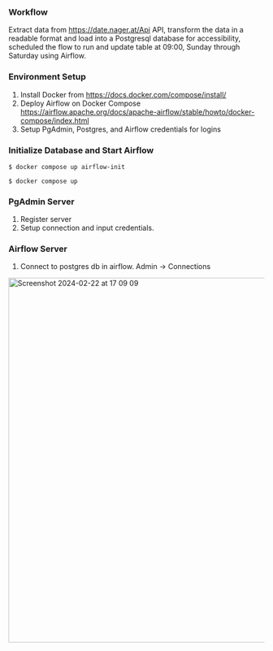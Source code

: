 ### Workflow

Extract data from https://date.nager.at/Api API, transform the data in a readable format and load into a Postgresql database for accessibility, scheduled the flow to run and update table at 09:00, Sunday through Saturday using Airflow.

### Environment Setup
1. Install Docker from https://docs.docker.com/compose/install/
2. Deploy Airflow on Docker Compose https://airflow.apache.org/docs/apache-airflow/stable/howto/docker-compose/index.html
3. Setup PgAdmin, Postgres, and Airflow credentials for logins

### Initialize Database and Start Airflow
```
$ docker compose up airflow-init
```

```
$ docker compose up
```

### PgAdmin Server
1. Register server
2. Setup connection and input credentials.

### Airflow Server
1. Connect to postgres db in airflow. Admin -> Connections

<img width="718" alt="Screenshot 2024-02-22 at 17 09 09" src="https://github.com/toludoyin/public-holiday-pipeline/assets/76572085/dc710a18-82d9-4629-8201-90cf7b356c30">
